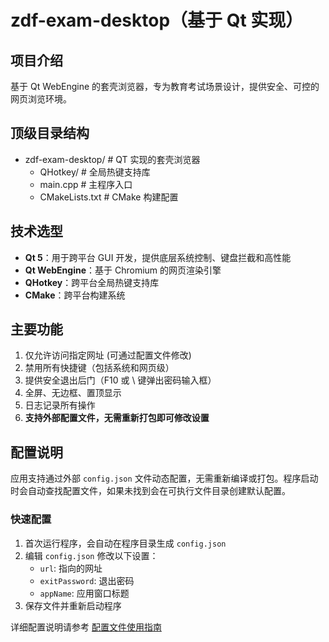# zdf-exam-desktop（基于 Qt 实现）

## 项目介绍

基于 Qt WebEngine 的套壳浏览器，专为教育考试场景设计，提供安全、可控的网页浏览环境。

## 顶级目录结构

- zdf-exam-desktop/         # QT 实现的套壳浏览器
  - QHotkey/        # 全局热键支持库
  - main.cpp        # 主程序入口
  - CMakeLists.txt  # CMake 构建配置

## 技术选型

- **Qt 5**：用于跨平台 GUI 开发，提供底层系统控制、键盘拦截和高性能
- **Qt WebEngine**：基于 Chromium 的网页渲染引擎
- **QHotkey**：跨平台全局热键支持库
- **CMake**：跨平台构建系统

## 主要功能

1. 仅允许访问指定网址 (可通过配置文件修改)
2. 禁用所有快捷键（包括系统和网页级）
3. 提供安全退出后门（F10 或 \ 键弹出密码输入框）
4. 全屏、无边框、置顶显示
5. 日志记录所有操作
6. **支持外部配置文件，无需重新打包即可修改设置**

## 配置说明

应用支持通过外部 `config.json` 文件动态配置，无需重新编译或打包。程序启动时会自动查找配置文件，如果未找到会在可执行文件目录创建默认配置。

### 快速配置
1. 首次运行程序，会自动在程序目录生成 `config.json`
2. 编辑 `config.json` 修改以下设置：
   - `url`: 指向的网址
   - `exitPassword`: 退出密码
   - `appName`: 应用窗口标题
3. 保存文件并重新启动程序

详细配置说明请参考 [配置文件使用指南](docs/config-guide.md)
